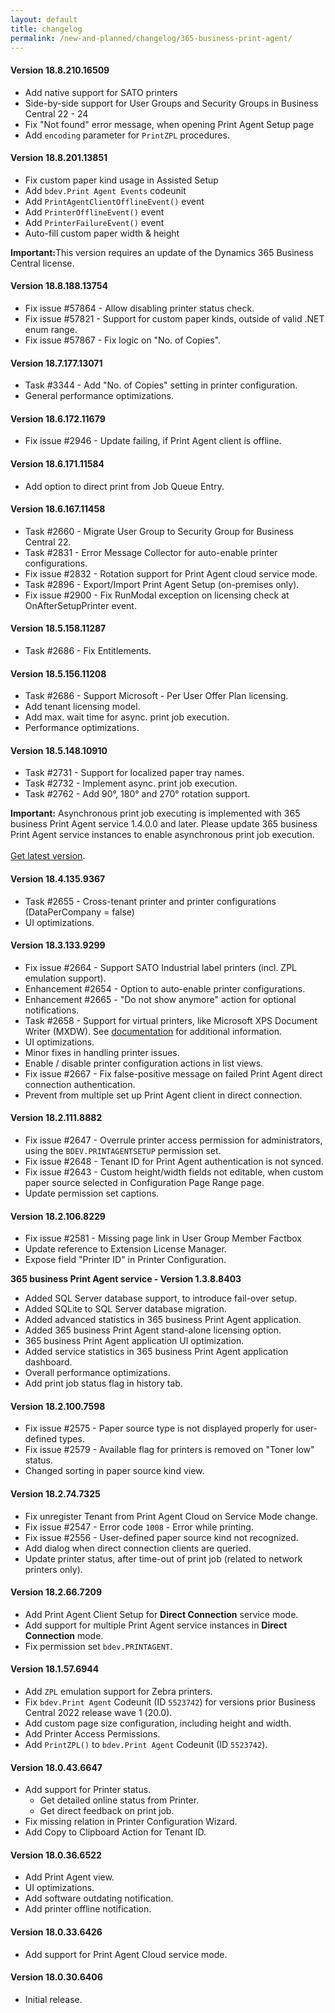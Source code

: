 ```yaml
---
layout: default
title: changelog
permalink: /new-and-planned/changelog/365-business-print-agent/
---
```


#### Version 18.8.210.16509

 - Add native support for SATO printers
 - Side-by-side support for User Groups and Security Groups in Business Central 22 - 24
 - Fix "Not found" error message, when opening Print Agent Setup page
 - Add `encoding` parameter for `PrintZPL` procedures.

#### Version 18.8.201.13851

 - Fix custom paper kind usage in Assisted Setup
 - Add `bdev.Print Agent Events` codeunit
  - Add `PrintAgentClientOfflineEvent()` event
  - Add `PrinterOfflineEvent()` event
  - Add `PrinterFailureEvent()` event
 - Auto-fill custom paper width & height

<div class="alert alert-warn">
    <i class="fa-solid fa-triangle-exclamation"></i> <strong>Important:</strong>This version requires an update of the Dynamics 365 Business Central license.
</div>

#### Version 18.8.188.13754
 
 - Fix issue #57864 - Allow disabling printer status check.
 - Fix issue #57821 - Support for custom paper kinds, outside of valid .NET enum range.
 - Fix issue #57867 - Fix logic on "No. of Copies".

#### Version 18.7.177.13071

 - Task #3344 - Add "No. of Copies" setting in printer configuration.
 - General performance optimizations.

#### Version 18.6.172.11679

 - Fix issue #2946 - Update failing, if Print Agent client is offline.

#### Version 18.6.171.11584

 - Add option to direct print from Job Queue Entry.

#### Version 18.6.167.11458
 
 - Task #2660 - Migrate User Group to Security Group for Business Central 22.
 - Task #2831 - Error Message Collector for auto-enable printer configurations.
 - Fix issue #2832 - Rotation support for Print Agent cloud service mode.
 - Task #2896 - Export/Import Print Agent Setup (on-premises only).
 - Fix issue #2900 - Fix RunModal exception on licensing check at OnAfterSetupPrinter event.

#### Version 18.5.158.11287 

 - Task #2686 - Fix Entitlements.

#### Version 18.5.156.11208

 - Task #2686 - Support Microsoft - Per User Offer Plan licensing.
 - Add tenant licensing model.
 - Add max. wait time for async. print job execution.
 - Performance optimizations.

#### Version 18.5.148.10910

 - Task #2731 - Support for localized paper tray names.
 - Task #2732 - Implement async. print job execution.
 - Task #2762 - Add 90°, 180° and 270° rotation support.

<div class="alert alert-info">
    <i class="fa-solid fa-lightbulb"></i> <strong>Important:</strong> Asynchronous print job executing is implemented with 365 business Print Agent service 1.4.0.0 and later. Please update 365 business Print Agent service instances to enable asynchronous print job execution.<br><br>
    <a href="https://365businessapi.com/api/SoftwareDownload?AppId=c2e7d99c-d3c6-4ecc-9c6b-7be4048b41a9">Get latest version</a>.
</div>

#### Version 18.4.135.9367

 - Task #2655 - Cross-tenant printer and printer configurations (DataPerCompany = false)
 - UI optimizations.

#### Version 18.3.133.9299

 - Fix issue #2664 - Support SATO Industrial label printers (incl. ZPL emulation support).
 - Enhancement #2654 - Option to auto-enable printer configurations.
 - Enhancement #2665 - "Do not show anymore" action for optional notifications.
 - Task #2658 - Support for virtual printers, like Microsoft XPS Document Writer (MXDW). See [documentation](https://docs.365businessdev.com/en-US/365-business-print-agent/support/setup-xps-printer/) for additional information.
 - UI optimizations.
 - Minor fixes in handling printer issues.
 - Enable / disable printer configuration actions in list views.
 - Fix issue #2667 - Fix false-positive message on failed Print Agent direct connection authentication.
 - Prevent from multiple set up Print Agent client in direct connection.

#### Version 18.2.111.8882

 - Fix issue #2647 - Overrule printer access permission for administrators, using the `BDEV.PRINTAGENTSETUP` permission set.
 - Fix issue #2648 - Tenant ID for Print Agent authentication is not synced.
 - Fix issue #2643 - Custom height/width fields not editable, when custom paper source selected in Configuration Page Range page.
 - Update permission set captions.

#### Version 18.2.106.8229 

 - Fix issue #2581 - Missing page link in User Group Member Factbox
 - Update reference to Extension License Manager.
 - Expose field "Printer ID" in Printer Configuration.

**365 business Print Agent service - Version 1.3.8.8403**

 - Added SQL Server database support, to introduce fail-over setup.
 - Added SQLite to SQL Server database migration.
 - Added advanced statistics in 365 business Print Agent application.
 - Added 365 business Print Agent stand-alone licensing option.
 - 365 business Print Agent application UI optimization.
 - Added service statistics in 365 business Print Agent application dashboard.
 - Overall performance optimizations.
 - Add print job status flag in history tab.

#### Version 18.2.100.7598

 - Fix issue #2575 - Paper source type is not displayed properly for user-defined types.
 - Fix issue #2579 - Available flag for printers is removed on "Toner low" status.
 - Changed sorting in paper source kind view.

#### Version 18.2.74.7325

 - Fix unregister Tenant from Print Agent Cloud on Service Mode change.
 - Fix issue #2547 - Error code `1008` - Error while printing.
 - Fix issue #2556 - User-defined paper source kind not recognized.
 - Add dialog when direct connection clients are queried.
 - Update printer status, after time-out of print job (related to network printers only).

#### Version 18.2.66.7209

 - Add Print Agent Client Setup for **Direct Connection** service mode.
 - Add support for multiple Print Agent service instances in **Direct Connection** mode.
 - Fix permission set `bdev.PRINTAGENT`.

#### Version 18.1.57.6944

 - Add `ZPL` emulation support for Zebra printers.
 - Fix `bdev.Print Agent` Codeunit (ID `5523742`) for versions prior Business Central 2022 release wave 1 (20.0).
 - Add custom page size configuration, including height and width.
 - Add Printer Access Permissions.
 - Add `PrintZPL()` to `bdev.Print Agent` Codeunit (ID `5523742`).

#### Version 18.0.43.6647

 - Add support for Printer status.
   - Get detailed online status from Printer.
   - Get direct feedback on print job.
 - Fix missing relation in Printer Configuration Wizard.
 - Add Copy to Clipboard Action for Tenant ID.

#### Version 18.0.36.6522

 - Add Print Agent view.
 - UI optimizations.
 - Add software outdating notification.
 - Add printer offline notification.

#### Version 18.0.33.6426

 - Add support for Print Agent Cloud service mode.

#### Version 18.0.30.6406

 - Initial release.